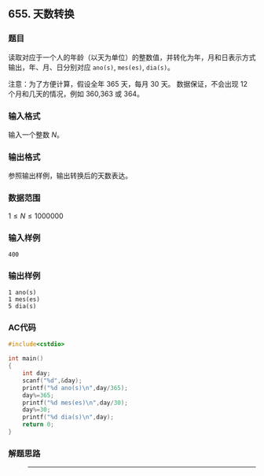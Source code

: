 ##  655. 天数转换

### 题目

读取对应于一个人的年龄（以天为单位）的整数值，并转化为年，月和日表示方式输出，年、月、日分别对应 `ano(s)`, `mes(es)`, `dia(s)`。

注意：为了方便计算，假设全年 $365$ 天，每月 $30$ 天。 数据保证，不会出现 $12$ 个月和几天的情况，例如 $360$,$363$ 或 $364$。

### 输入格式

输入一个整数 $N$。

### 输出格式

参照输出样例，输出转换后的天数表达。

### 数据范围

$1≤N≤1000000$

### 输入样例

```
400
```

### 输出样例

```
1 ano(s)
1 mes(es)
5 dia(s)
```

### AC代码

```c++
#include<cstdio>

int main()
{
    int day;
    scanf("%d",&day);
    printf("%d ano(s)\n",day/365);
    day%=365;
    printf("%d mes(es)\n",day/30);
    day%=30;
    printf("%d dia(s)\n",day);
    return 0;
}
```

### 解题思路

>****

